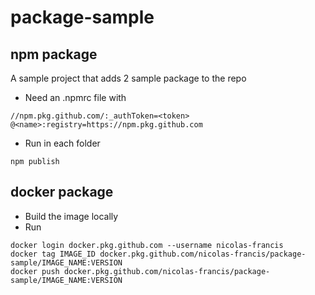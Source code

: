 # package-sample
## npm package
A sample project that adds 2 sample package to the repo

- Need an .npmrc file with
```
//npm.pkg.github.com/:_authToken=<token>
@<name>:registry=https://npm.pkg.github.com
```
- Run in each folder
```
npm publish
```

## docker package
- Build the image locally
- Run
```
docker login docker.pkg.github.com --username nicolas-francis
docker tag IMAGE_ID docker.pkg.github.com/nicolas-francis/package-sample/IMAGE_NAME:VERSION
docker push docker.pkg.github.com/nicolas-francis/package-sample/IMAGE_NAME:VERSION
```
